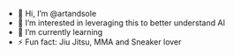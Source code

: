- 👋 Hi, I’m @artandsole
- 👀 I’m interested in leveraging this to better understand AI
- 🌱 I’m currently learning 
- ⚡ Fun fact: Jiu Jitsu, MMA and Sneaker lover

<!---
artandsole/artandsole is a ✨ special ✨ repository because its `README.md` (this file) appears on your GitHub profile.
You can click the Preview link to take a look at your changes.
--->
